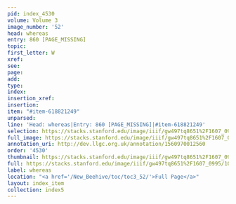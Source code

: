 ```yaml
---
pid: index_4530
volume: Volume 3
image_number: '52'
head: whereas
entry: 860 [PAGE_MISSING]
topic: 
first_letter: W
xref: 
see: 
page: 
add: 
type: 
index: 
insertion_xref: 
insertion: 
item: "#item-618821249"
unparsed: 
line: 'Head: whereas|Entry: 860 [PAGE_MISSING]|#item-618821249'
selection: https://stacks.stanford.edu/image/iiif/gw497tq8651%2F1607_0995/1062,3039,524,138/full/0/default.jpg
full_image: https://stacks.stanford.edu/image/iiif/gw497tq8651%2F1607_0995/full/full/0/default.jpg
annotation_uri: http://dev.llgc.org.uk/annotation/1560970012560
order: '4530'
thumbnail: https://stacks.stanford.edu/image/iiif/gw497tq8651%2F1607_0995/1062,3039,524,138/150,/0/default.jpg
full: https://stacks.stanford.edu/image/iiif/gw497tq8651%2F1607_0995/1062,3039,524,138/full/0/default.jpg
label: whereas
location: "<a href='/New_Beehive/toc/toc3_52/'>Full Page</a>"
layout: index_item
collection: index5
---
```

